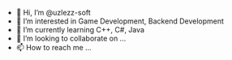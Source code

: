- 👋 Hi, I’m @uzlezz-soft
- 👀 I’m interested in Game Development, Backend Development
- 🌱 I’m currently learning C++, C#, Java
- 💞️ I’m looking to collaborate on ...
- 📫 How to reach me ...

<!---
uzlezz-soft/uzlezz-soft is a ✨ special ✨ repository because its `README.md` (this file) appears on your GitHub profile.
You can click the Preview link to take a look at your changes.
--->
